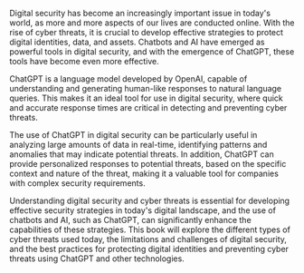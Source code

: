 

Digital security has become an increasingly important issue in today's world, as more and more aspects of our lives are conducted online. With the rise of cyber threats, it is crucial to develop effective strategies to protect digital identities, data, and assets. Chatbots and AI have emerged as powerful tools in digital security, and with the emergence of ChatGPT, these tools have become even more effective.

ChatGPT is a language model developed by OpenAI, capable of understanding and generating human-like responses to natural language queries. This makes it an ideal tool for use in digital security, where quick and accurate response times are critical in detecting and preventing cyber threats.

The use of ChatGPT in digital security can be particularly useful in analyzing large amounts of data in real-time, identifying patterns and anomalies that may indicate potential threats. In addition, ChatGPT can provide personalized responses to potential threats, based on the specific context and nature of the threat, making it a valuable tool for companies with complex security requirements.

Understanding digital security and cyber threats is essential for developing effective security strategies in today's digital landscape, and the use of chatbots and AI, such as ChatGPT, can significantly enhance the capabilities of these strategies. This book will explore the different types of cyber threats used today, the limitations and challenges of digital security, and the best practices for protecting digital identities and preventing cyber threats using ChatGPT and other technologies.
